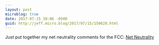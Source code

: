 ```yaml
---
layout: post
microblog: true
date: 2017-07-15 10:06 -0500
guid: http://jeff.micro.blog/2017/07/15/150628.html
---
```

Just put together my net neutrality comments for the FCC: [Net Neutrality](https://jeffvautin.com/2017/07/net-neutrality/)
